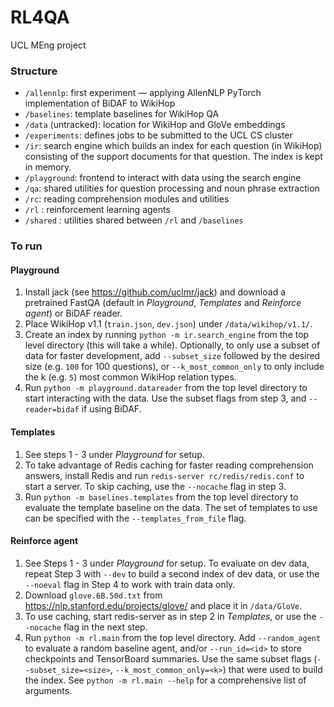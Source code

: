# RL4QA
UCL MEng project

### Structure
- `/allennlp`: first experiment — applying AllenNLP PyTorch implementation of BiDAF to WikiHop
- `/baselines`: template baselines for WikiHop QA
- `/data` (untracked): location for WikiHop and GloVe embeddings
- `/experiments`: defines jobs to be submitted to the UCL CS cluster
- `/ir`: search engine which builds an index for each question (in WikiHop) consisting of the 
support 
documents for that question. The index is kept in memory.
- `/playground`: frontend to interact with data using the search engine
- `/qa`: shared utilities for question processing and noun phrase extraction
- `/rc`: reading comprehension modules and utilities
- `/rl` : reinforcement learning agents
- `/shared` : utilities shared between `/rl` and `/baselines`

### To run

#### Playground
1. Install jack (see https://github.com/uclmr/jack) and download a pretrained FastQA (default in
_Playground_, _Templates_ and _Reinforce agent_) or BiDAF reader.
2. Place WikiHop v1.1 (`train.json`, `dev.json`) under `/data/wikihop/v1.1/`.
3. Create an index by running `python -m ir.search_engine` from the top 
level directory (this will take a while). Optionally, to only use a subset of data for faster 
development, add 
`--subset_size` followed by the desired size (e.g. `100` for 100 questions), or 
`--k_most_common_only` to only include the k (e.g. `5`) most common WikiHop relation types.
4. Run `python -m playground.datareader` from the top level directory to start interacting with 
the data. Use the subset flags from step 3, and `--reader=bidaf` if using BiDAF.

#### Templates
1. See steps 1 - 3 under _Playground_ for setup.
2. To take advantage of Redis caching for faster reading comprehension answers, install Redis and
 run `redis-server rc/redis/redis.conf` to start a server. To skip caching, use the `--nocache` 
 flag in step 3.
3. Run `python -m baselines.templates` from the top level directory to evaluate the template 
baseline on the data. The set of templates to use can be specified with the `--templates_from_file`
flag.

#### Reinforce agent
1. See Steps 1 - 3 under _Playground_ for setup. To evaluate on dev data, repeat Step 3 with 
`--dev` to build a second index of dev data, or use the `--noeval` flag in Step 4 to work with
train 
data only.
2. Download `glove.6B.50d.txt` from https://nlp.stanford.edu/projects/glove/ and place it in
`/data/GloVe`.
3. To use caching, start redis-server as in step 2 in _Templates_, or use the `--nocache` flag in
 the next step.
3. Run `python -m rl.main` from the top level directory. Add `--random_agent` to evaluate a
random baseline agent, and/or `--run_id=<id>` to store checkpoints and TensorBoard summaries. Use
 the same subset flags (`--subset_size=<size>`, `--k_most_common_only=<k>`) that were used to build 
 the index. See `python -m rl.main --help` for a comprehensive list of arguments.
